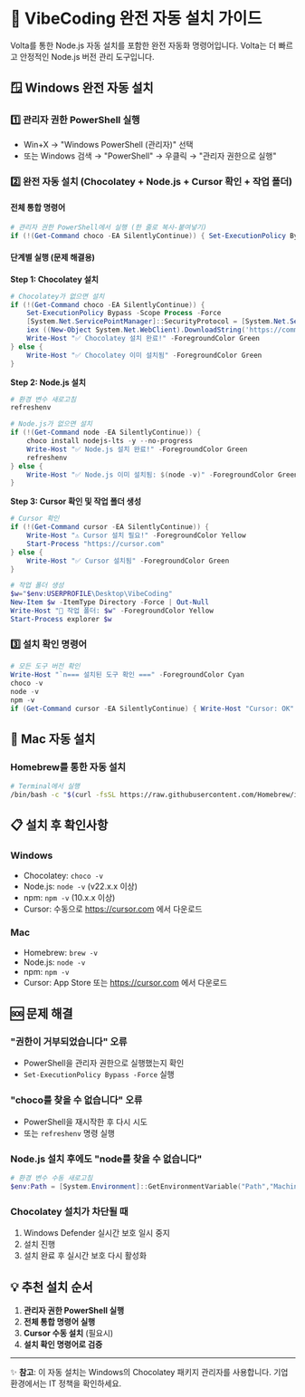 # 🚀 VibeCoding 완전 자동 설치 가이드

Volta를 통한 Node.js 자동 설치를 포함한 완전 자동화 명령어입니다. Volta는 더 빠르고 안정적인 Node.js 버전 관리 도구입니다.

## 🪟 Windows 완전 자동 설치

### 1️⃣ 관리자 권한 PowerShell 실행
- Win+X → "Windows PowerShell (관리자)" 선택
- 또는 Windows 검색 → "PowerShell" → 우클릭 → "관리자 권한으로 실행"

### 2️⃣ 완전 자동 설치 (Chocolatey + Node.js + Cursor 확인 + 작업 폴더)

#### 전체 통합 명령어
```powershell
# 관리자 권한 PowerShell에서 실행 (한 줄로 복사-붙여넣기)
if (!(Get-Command choco -EA SilentlyContinue)) { Set-ExecutionPolicy Bypass -Scope Process -Force; [System.Net.ServicePointManager]::SecurityProtocol = [System.Net.ServicePointManager]::SecurityProtocol -bor 3072; iex ((New-Object System.Net.WebClient).DownloadString('https://community.chocolatey.org/install.ps1')); Write-Host "Chocolatey 설치 완료!" -ForegroundColor Green } else { Write-Host "Chocolatey 이미 설치됨" -ForegroundColor Green }; refreshenv; if (!(Get-Command node -EA SilentlyContinue)) { choco install nodejs-lts -y --no-progress; Write-Host "Node.js 설치 완료!" -ForegroundColor Green } else { Write-Host "Node.js 이미 설치됨: $(node -v)" -ForegroundColor Green }; if (!(Get-Command cursor -EA SilentlyContinue)) { Write-Host "Cursor 설치 필요!" -ForegroundColor Yellow; Start-Process "https://cursor.com" } else { Write-Host "Cursor 설치됨" -ForegroundColor Green }; $w="$env:USERPROFILE\Desktop\VibeCoding"; New-Item $w -ItemType Directory -Force | Out-Null; Write-Host "`n✅ 모든 설치 완료!" -ForegroundColor Green; Write-Host "📁 작업 폴더: $w" -ForegroundColor Yellow; Start-Process explorer $w
```

#### 단계별 실행 (문제 해결용)

**Step 1: Chocolatey 설치**
```powershell
# Chocolatey가 없으면 설치
if (!(Get-Command choco -EA SilentlyContinue)) {
    Set-ExecutionPolicy Bypass -Scope Process -Force
    [System.Net.ServicePointManager]::SecurityProtocol = [System.Net.ServicePointManager]::SecurityProtocol -bor 3072
    iex ((New-Object System.Net.WebClient).DownloadString('https://community.chocolatey.org/install.ps1'))
    Write-Host "✅ Chocolatey 설치 완료!" -ForegroundColor Green
} else {
    Write-Host "✅ Chocolatey 이미 설치됨" -ForegroundColor Green
}
```

**Step 2: Node.js 설치**
```powershell
# 환경 변수 새로고침
refreshenv

# Node.js가 없으면 설치
if (!(Get-Command node -EA SilentlyContinue)) {
    choco install nodejs-lts -y --no-progress
    Write-Host "✅ Node.js 설치 완료!" -ForegroundColor Green
    refreshenv
} else {
    Write-Host "✅ Node.js 이미 설치됨: $(node -v)" -ForegroundColor Green
}
```

**Step 3: Cursor 확인 및 작업 폴더 생성**
```powershell
# Cursor 확인
if (!(Get-Command cursor -EA SilentlyContinue)) {
    Write-Host "⚠️ Cursor 설치 필요!" -ForegroundColor Yellow
    Start-Process "https://cursor.com"
} else {
    Write-Host "✅ Cursor 설치됨" -ForegroundColor Green
}

# 작업 폴더 생성
$w="$env:USERPROFILE\Desktop\VibeCoding"
New-Item $w -ItemType Directory -Force | Out-Null
Write-Host "📁 작업 폴더: $w" -ForegroundColor Yellow
Start-Process explorer $w
```

### 3️⃣ 설치 확인 명령어
```powershell
# 모든 도구 버전 확인
Write-Host "`n=== 설치된 도구 확인 ===" -ForegroundColor Cyan
choco -v
node -v  
npm -v
if (Get-Command cursor -EA SilentlyContinue) { Write-Host "Cursor: OK" } else { Write-Host "Cursor: 미설치" -ForegroundColor Red }
```

## 🍎 Mac 자동 설치

### Homebrew를 통한 자동 설치
```bash
# Terminal에서 실행
/bin/bash -c "$(curl -fsSL https://raw.githubusercontent.com/Homebrew/install/HEAD/install.sh)" && brew install node && mkdir -p ~/Desktop/VibeCoding && cd ~/Desktop/VibeCoding && echo "✅ 설치 완료! Node.js: $(node -v)" && open ~/Desktop/VibeCoding
```

## 📋 설치 후 확인사항

### Windows
- Chocolatey: `choco -v`
- Node.js: `node -v` (v22.x.x 이상)
- npm: `npm -v` (10.x.x 이상)
- Cursor: 수동으로 https://cursor.com 에서 다운로드

### Mac
- Homebrew: `brew -v`
- Node.js: `node -v`
- npm: `npm -v`
- Cursor: App Store 또는 https://cursor.com 에서 다운로드

## 🆘 문제 해결

### "권한이 거부되었습니다" 오류
- PowerShell을 관리자 권한으로 실행했는지 확인
- `Set-ExecutionPolicy Bypass -Force` 실행

### "choco를 찾을 수 없습니다" 오류
- PowerShell을 재시작한 후 다시 시도
- 또는 `refreshenv` 명령 실행

### Node.js 설치 후에도 "node를 찾을 수 없습니다"
```powershell
# 환경 변수 수동 새로고침
$env:Path = [System.Environment]::GetEnvironmentVariable("Path","Machine") + ";" + [System.Environment]::GetEnvironmentVariable("Path","User")
```

### Chocolatey 설치가 차단될 때
1. Windows Defender 실시간 보호 일시 중지
2. 설치 진행
3. 설치 완료 후 실시간 보호 다시 활성화

## 💡 추천 설치 순서

1. **관리자 권한 PowerShell 실행**
2. **전체 통합 명령어 실행**
3. **Cursor 수동 설치** (필요시)
4. **설치 확인 명령어로 검증**

---

✨ **참고**: 이 자동 설치는 Windows의 Chocolatey 패키지 관리자를 사용합니다. 기업 환경에서는 IT 정책을 확인하세요.